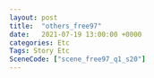 ```yaml
---
layout: post
title:  "others_free97"
date:   2021-07-19 13:00:00 +0000
categories: Etc
Tags: Story Etc
SceneCode: ["scene_free97_q1_s20"]
---
```

